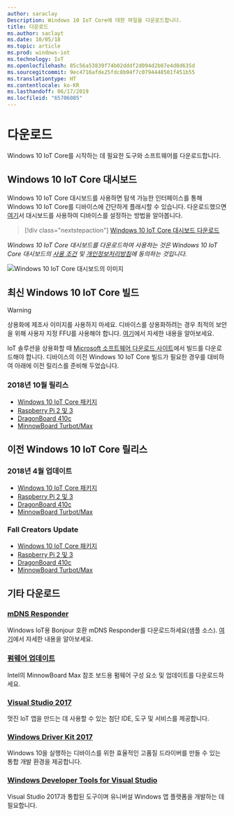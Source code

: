 ```yaml
---
author: saraclay
Description: Windows 10 IoT Core에 대한 파일을 다운로드합니다.
title: 다운로드
ms.author: saclayt
ms.date: 10/05/18
ms.topic: article
ms.prod: windows-iot
ms.technology: IoT
ms.openlocfilehash: 85c56a53839f74b02dddf2d094d2b07e4d8d635d
ms.sourcegitcommit: 9ec4716afde25fdc8b94f7c0794448501f451b55
ms.translationtype: HT
ms.contentlocale: ko-KR
ms.lasthandoff: 06/17/2019
ms.locfileid: "65706085"
---
```

# <a name="downloads"></a>다운로드
Windows 10 IoT Core를 시작하는 데 필요한 도구와 소프트웨어를 다운로드합니다.

## <a name="windows-10-iot-core-dashboard"></a>Windows 10 IoT Core 대시보드

Windows 10 IoT Core 대시보드를 사용하면 탐색 가능한 인터페이스를 통해 Windows 10 IoT Core를 디바이스에 간단하게 플래시할 수 있습니다. 다운로드했으면 [여기](https://docs.microsoft.com/en-gb/windows/iot-core/tutorials/quickstarter/devicesetup#using-the-iot-dashboard-raspberry-pi-minnowboard-nxp)서 대시보드를 사용하여 디바이스를 설정하는 방법을 알아봅니다.

> [!div class="nextstepaction"]
> [Windows 10 IoT Core 대시보드 다운로드](http://go.microsoft.com/fwlink/?LinkID=708576)

_Windows 10 IoT Core 대시보드를 다운로드하여 사용하는 것은 Windows 10 IoT Core 대시보드의 [사용 조건](http://go.microsoft.com/fwlink/?LinkID=703960&clcid=0x4809) 및 [개인정보처리방침](http://go.microsoft.com/fwlink/?LinkId=521839)에 동의하는 것입니다._

![Windows 10 IoT Core 대시보드의 이미지](media/IoTDashboard/DASHBOARD-800x450.jpg)

## <a name="latest-windows-10-iot-core-builds"></a>최신 Windows 10 IoT Core 빌드

> [!WARNING]
> 상용화에 제조사 이미지를 사용하지 마세요. 디바이스를 상용화하려는 경우 최적의 보안을 위해 사용자 지정 FFU를 사용해야 합니다. [여기](https://docs.microsoft.com/en-us/windows-hardware/manufacture/iot/iot-core-manufacturing-guide)에서 자세한 내용을 알아보세요.

IoT 솔루션을 상용화할 때 [Microsoft 소프트웨어 다운로드 사이트](https://www.microsoft.com/en-us/software-download/windows10IoTCore#!)에서 빌드를 다운로드해야 합니다. 디바이스의 이전 Windows 10 IoT Core 빌드가 필요한 경우를 대비하여 아래에 이전 릴리스를 준비해 두었습니다. 

### <a name="october-2018-release"></a>2018년 10월 릴리스

* [Windows 10 IoT Core 패키지](https://www.microsoft.com/en-us/software-download/windows10IoTCore#!)
* [Raspberry Pi 2 및 3](https://go.microsoft.com/fwlink/?LinkId=846058)
* [DragonBoard 410c](https://go.microsoft.com/fwlink/?LinkId=846059)
* [MinnowBoard Turbot/Max](https://go.microsoft.com/fwlink/?linkid=846057)


## <a name="previous-windows-10-iot-core-releases"></a>이전 Windows 10 IoT Core 릴리스

### <a name="april-2018-update"></a>2018년 4월 업데이트

* [Windows 10 IoT Core 패키지](https://software-download.microsoft.com/download/pr/17134.1.180410-1804.rs4_release_amd64fre_IOTCORE_PACKAGES.iso)
* [Raspberry Pi 2 및 3](https://software-download.microsoft.com/download/pr/17134.1.180410-1804.rs4_release_amd64fre_IOTCORE_RPi.iso)
* [DragonBoard 410c](https://software-download.microsoft.com/download/pr/17134.1.180410-1804.rs4_release_amd64fre_IOTCORE_QCDB410C.iso)
* [MinnowBoard Turbot/Max](https://software-download.microsoft.com/download/pr/17134.1.180410-1804.rs4_release_amd64fre_IOTCORE_MBM.iso)


### <a name="fall-creators-update"></a>Fall Creators Update

* [Windows 10 IoT Core 패키지](https://software-download.microsoft.com/download/pr/16299.15.170928-1534.rs3_release_amd64fre_IOTCORE_PACKAGES.iso)
* [Raspberry Pi 2 및 3](http://download.microsoft.com/download/9/6/2/9629C69B-02B8-4A82-A4C8-860D6E880C66/16299.15.170928-1534.rs3_release_amd64fre_IOTCORE_RPi.iso)
* [DragonBoard 410c](http://download.microsoft.com/download/1/0/C/10CAECC2-3B60-45BF-BF0D-D0BACF4072E5/16299.15.170928-1534.rs3_release_amd64fre_IOTCORE_QCDB410C.iso)
* [MinnowBoard Turbot/Max](http://download.microsoft.com/download/5/F/9/5F917B68-020E-4993-A972-F1A7038510CF/16299.15.170928-1534.rs3_release_amd64fre_IOTCORE_MBM.iso)


## <a name="other-downloads"></a>기타 다운로드

### <a name="mdns-responderhttpsgomicrosoftcomfwlinklinkid2077676"></a>[mDNS Responder](https://go.microsoft.com/fwlink/?linkid=2077676)
Windows IoT용 Bonjour 호환 mDNS Responder를 다운로드하세요(샘플 소스). [여기](mDNS.md)에서 자세한 내용을 알아보세요.

### <a name="firmware-updatehttpfirmwareintelcomprojectsminnowboard-max"></a>[펌웨어 업데이트](http://firmware.intel.com/projects/minnowboard-max)
Intel의 MinnowBoard Max 참조 보드용 펌웨어 구성 요소 및 업데이트를 다운로드하세요.

### <a name="visual-studio-2017httpswwwvisualstudiocomdownloads"></a>[Visual Studio 2017](https://www.visualstudio.com/downloads/)
멋진 IoT 앱을 만드는 데 사용할 수 있는 첨단 IDE, 도구 및 서비스를 제공합니다.

### <a name="windows-driver-kit-2017httpsmsdnmicrosoftcomwindowshardwarehh852365aspx"></a>[Windows Driver Kit 2017](https://msdn.microsoft.com/windows/hardware/hh852365.aspx)
Windows 10을 실행하는 디바이스를 위한 효율적인 고품질 드라이버를 만들 수 있는 통합 개발 환경을 제공합니다.

### <a name="windows-developer-tools-for-visual-studiohttpsdevwindowscomen-usdownloads"></a>[Windows Developer Tools for Visual Studio](https://dev.windows.com/en-us/downloads)
Visual Studio 2017과 통합된 도구이며 유니버설 Windows 앱 플랫폼을 개발하는 데 필요합니다. 
